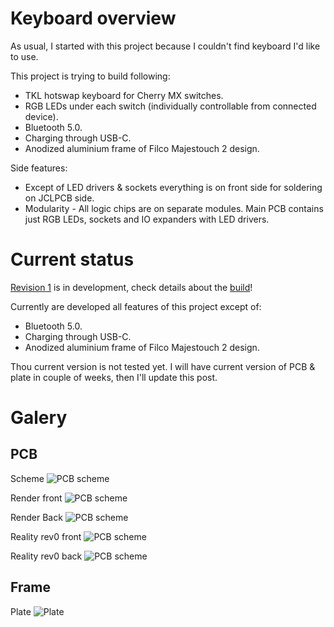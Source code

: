 # Keyboard overview
As usual, I started with this project because I couldn't find keyboard I'd like to use.

This project is trying to build following:
- TKL hotswap keyboard for Cherry MX switches.
- RGB LEDs under each switch (individually controllable from connected device).
- Bluetooth 5.0.
- Charging through USB-C.
- Anodized aluminium frame of Filco Majestouch 2 design.

Side features:
- Except of LED drivers & sockets everything is on front side for soldering on JCLPCB side.
- Modularity - All logic chips are on separate modules. Main PCB contains just RGB LEDs, sockets and IO expanders with LED drivers.

# Current status
[Revision 1](changelog.md) is in development, check details about the [build](docs/build.md)!

Currently are developed all features of this project except of:
- Bluetooth 5.0.
- Charging through USB-C.
- Anodized aluminium frame of Filco Majestouch 2 design.

Thou current version is not tested yet. I will have current version of PCB & plate in couple of weeks, then I'll update this post.

# Galery

## PCB
Scheme
![PCB scheme](./docs/images/pcb_rev1.png)

Render front
![PCB scheme](./docs/images/pcb_render_front_rev1.png)

Render Back
![PCB scheme](./docs/images/pcb_render_back_rev1.png)

Reality rev0 front
![PCB scheme](./docs/images/pcb_real_front_rev0.png)

Reality rev0 back
![PCB scheme](./docs/images/pcb_real_back_rev0.png)

## Frame
Plate
![Plate](./docs/images/plate_rev1.png)
